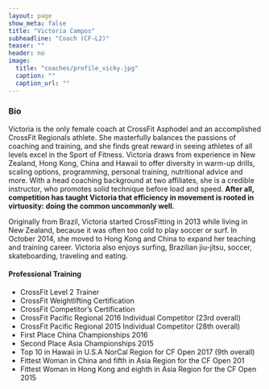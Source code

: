 ```yaml
---
layout: page
show_meta: false
title: "Victoria Campos"
subheadline: "Coach (CF-L2)"
teaser: ""
header: no
image:
  title: "coaches/profile_vicky.jpg"
  caption: ""
  caption_url: ""
---
```

### Bio
Victoria is the only female coach at CrossFit Asphodel and an accomplished CrossFit Regionals athlete. She masterfully balances the passions of coaching and training, and she finds great reward in seeing athletes of all levels excel in the Sport of Fitness. Victoria draws from experience in New Zealand, Hong Kong, China and Hawaii to offer diversity in warm-up drills, scaling options, programming, personal training, nutritional advice and more. With a head coaching background at two affiliates, she is a credible instructor, who promotes solid technique before load and speed. **After all, competition has taught Victoria that efficiency in movement is rooted in virtuosity: doing the common uncommonly well.**  

Originally from Brazil, Victoria started CrossFitting in 2013 while living in New Zealand, because it was often too cold to play soccer or surf. In October 2014, she moved to Hong Kong and China to expand her teaching and training career. Victoria also enjoys surfing, Brazilian jiu-jitsu, soccer, skateboarding, traveling and eating.

#### Professional Training
* CrossFit Level 2 Trainer
* CrossFit Weightlifting Certification
* CrossFit Competitor’s Certification
* CrossFit Pacific Regional 2016 Individual Competitor (23rd overall)
* CrossFit Pacific Regional 2015 Individual Competitor (28th overall)
* First Place China Championships 2016
* Second Place Asia Championships 2015
* Top 10 in Hawaii in U.S.A NorCal Region for CF Open 2017 (9th overall)
* Fittest Woman in China and fifth in Asia Region for the CF Open 201
* Fittest Woman in Hong Kong and eighth in Asia Region for the CF Open 2015
